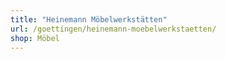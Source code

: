 ```yaml
---
title: "Heinemann Möbelwerkstätten"
url: /goettingen/heinemann-moebelwerkstaetten/
shop: Möbel
---
```

